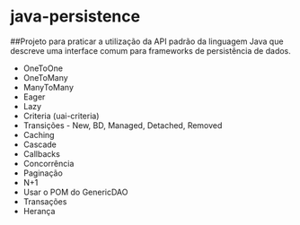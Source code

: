 # java-persistence
##Projeto para praticar a utilização da API padrão da linguagem Java que descreve uma interface comum para frameworks de persistência de dados.


- OneToOne
- OneToMany
- ManyToMany
- Eager
- Lazy
- Criteria (uai-criteria)
- Transições - New, BD, Managed, Detached, Removed
- Caching
- Cascade
- Callbacks
- Concorrência
- Paginação
- N+1
- Usar o POM do GenericDAO
- Transações
- Herança
